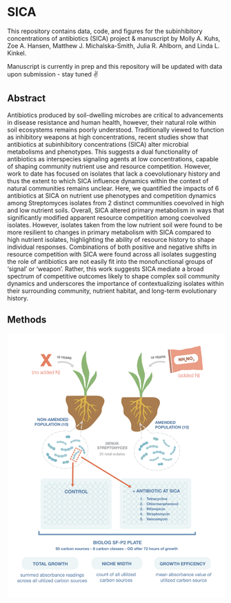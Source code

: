 # SICA
This repository contains data, code, and figures for the subinhibitory concentrations of antibiotics (SICA) project & manuscript by Molly A. Kuhs, Zoe A. Hansen, Matthew J. Michalska-Smith, Julia R. Ahlborn, and Linda L. Kinkel. 

Manuscript is currently in prep and this repository will be updated with data upon submission - stay tuned ✌️


## Abstract 
Antibiotics produced by soil-dwelling microbes are critical to advancements in disease resistance and human health, however, their natural role within soil ecosystems remains poorly understood. Traditionally viewed to function as inhibitory weapons at high concentrations, recent studies show that antibiotics at subinhibitory concentrations (SICA) alter microbial metabolisms and phenotypes. This suggests a dual functionality of antibiotics as interspecies signaling agents at low concentrations, capable of shaping community nutrient use and resource competition. However, work to date has focused on isolates that lack a coevolutionary history and thus the extent to which SICA influence dynamics within the context of natural communities remains unclear. Here, we quantified the impacts of 6 antibiotics at SICA on nutrient use phenotypes and competition dynamics among Streptomyces isolates from 2 distinct communities coevolved in high and low nutrient soils. Overall, SICA altered primary metabolism in ways that significantly modified apparent resource competition among coevolved isolates. However, isolates taken from the low nutrient soil were found to be more resilient to changes in primary metabolism with SICA compared to high nutrient isolates, highlighting the ability of resource history to shape individual responses. Combinations of both positive and negative shifts in resource competition with SICA were found across all isolates suggesting the role of antibiotics are not easily fit into the monofunctional groups of ‘signal’ or ‘weapon’. Rather, this work suggests SICA mediate a broad spectrum of competitive outcomes likely to shape complex soil community dynamics and underscores the importance of contextualizing isolates within their surrounding community, nutrient habitat, and long-term evolutionary history.

## Methods
<img src="https://github.com/makuhs/SICA/blob/main/figures/methods/methods_diagram.png" width="650">
